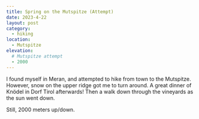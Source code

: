 ```yaml
---
title: Spring on the Mutspitze (Attempt)
date: 2023-4-22
layout: post
category:
  - hiking
location:
  - Mutspitze
elevation:
  # Mutspitze attempt
  - 2000
---
```


I found myself in Meran, and attempted to hike from town to the Mutspitze.
However, snow on the upper ridge got me to turn around. A great dinner of
Knödel in Dorf Tirol afterwards! Then a walk down through the vineyards
as the sun went down.

Still, 2000 meters up/down.
